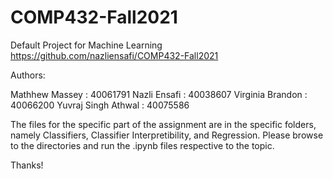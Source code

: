 # COMP432-Fall2021
Default Project for Machine Learning
https://github.com/nazliensafi/COMP432-Fall2021

Authors:

Mathhew Massey : 40061791
Nazli Ensafi : 40038607
Virginia Brandon : 40066200
Yuvraj Singh Athwal : 40075586

The files for the specific part of the assignment are in the specific folders, namely Classifiers, Classifier Interpretibility, and Regression.
Please browse to the directories and run the .ipynb files respective to the topic.

Thanks!
